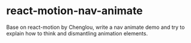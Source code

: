 # react-motion-nav-animate
Base on react-motion by Chenglou, write a nav animate demo and try to explain how to think and dismantling animation elements.
